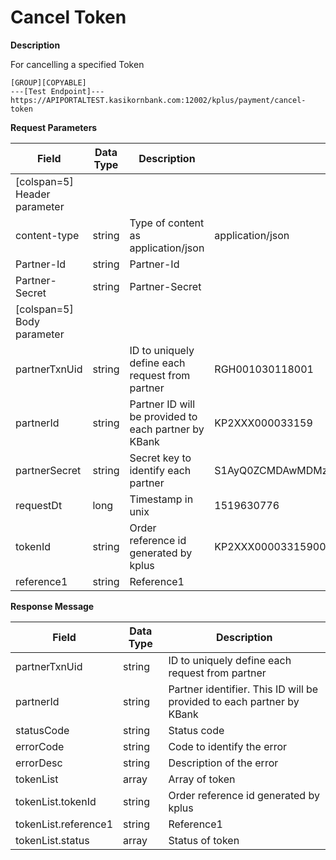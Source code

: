 # Cancel Token

**Description**

For cancelling a specified Token

```
[GROUP][COPYABLE]
---[Test Endpoint]---
https://APIPORTALTEST.kasikornbank.com:12002/kplus/payment/cancel-token
```

**Request Parameters**

| Field                        | Data Type | Description                                          | Example                                              | Mandatory |
| ---------------------------- | --------- | ---------------------------------------------------- | ---------------------------------------------------- | :-------: |
| [colspan=5] Header parameter |
| content-type                 | string    | Type of content as application/json                  | application/json                                     |     Y     |
| Partner-Id                   | string    | Partner-Id                                           |                                                      |     Y     |
| Partner-Secret               | string    | Partner-Secret                                       |                                                      |     Y     |
| [colspan=5] Body parameter   |
| partnerTxnUid                | string    | ID to uniquely define each request from partner      | RGH001030118001                                      |     Y     |
| partnerId                    | string    | Partner ID will be provided to each partner by KBank | KP2XXX000033159                                      |     Y     |
| partnerSecret                | string    | Secret key to identify each partner                  | S1AyQ0ZCMDAwMDMzMTU5LWtwbHVzLXNpdC0yYzJwLWZhY2Vib29r |     Y     |
| requestDt                    | long      | Timestamp in unix                                    | 1519630776                                           |     Y     |
| tokenId                      | string    | Order reference id generated by kplus                | KP2XXX00003315900BBC3C374D644DE9F2BA5CDC189C27B      |     Y     |
| reference1                   | string    | Reference1                                           |                                                      |     Y     |

**Response Message**

| Field                | Data Type | Description                                                           |
| -------------------- | --------- | --------------------------------------------------------------------- |
| partnerTxnUid        | string    | ID to uniquely define each request from partner                       |
| partnerId            | string    | Partner identifier. This ID will be provided to each partner by KBank |
| statusCode           | string    | Status code                                                           |
| errorCode            | string    | Code to identify the error                                            |
| errorDesc            | string    | Description of the error                                              |
| tokenList            | array     | Array of token                                                        |
| tokenList.tokenId    | string    | Order reference id generated by kplus                                 |
| tokenList.reference1 | string    | Reference1                                                            |
| tokenList.status     | array     | Status of token                                                       |
